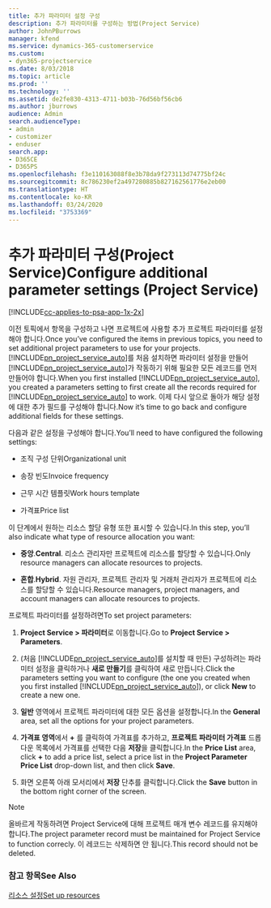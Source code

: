 ```yaml
---
title: 추가 파라미터 설정 구성
description: 추가 파라미터를 구성하는 방법(Project Service)
author: JohnPBurrows
manager: kfend
ms.service: dynamics-365-customerservice
ms.custom:
- dyn365-projectservice
ms.date: 8/03/2018
ms.topic: article
ms.prod: ''
ms.technology: ''
ms.assetid: de2fe830-4313-4711-b03b-76d56bf56cb6
ms.author: jburrows
audience: Admin
search.audienceType:
- admin
- customizer
- enduser
search.app:
- D365CE
- D365PS
ms.openlocfilehash: f3e110163088f8e3b78da9f273113d74775bf24c
ms.sourcegitcommit: 8c786230ef2a497280885b827162561776e2eb00
ms.translationtype: HT
ms.contentlocale: ko-KR
ms.lasthandoff: 03/24/2020
ms.locfileid: "3753369"
---
```

# <a name="configure-additional-parameter-settings-project-service"></a><span data-ttu-id="94cdd-103">추가 파라미터 구성(Project Service)</span><span class="sxs-lookup"><span data-stu-id="94cdd-103">Configure additional parameter settings (Project Service)</span></span>

[!INCLUDE[cc-applies-to-psa-app-1x-2x](../includes/cc-applies-to-psa-app-1x-2x.md)]

<span data-ttu-id="94cdd-104">이전 토픽에서 항목을 구성하고 나면 프로젝트에 사용할 추가 프로젝트 파라미터를 설정해야 합니다.</span><span class="sxs-lookup"><span data-stu-id="94cdd-104">Once you’ve configured the items in previous topics, you need to set additional project parameters to use for your projects.</span></span> <span data-ttu-id="94cdd-105">[!INCLUDE[pn_project_service_auto](../includes/pn-project-service-auto.md)]를 처음 설치하면 파라미터 설정을 만들어 [!INCLUDE[pn_project_service_auto](../includes/pn-project-service-auto.md)]가 작동하기 위해 필요한 모든 레코드를 먼저 만들어야 합니다.</span><span class="sxs-lookup"><span data-stu-id="94cdd-105">When you first installed [!INCLUDE[pn_project_service_auto](../includes/pn-project-service-auto.md)], you created a parameters setting to first create all the records required for [!INCLUDE[pn_project_service_auto](../includes/pn-project-service-auto.md)] to work.</span></span> <span data-ttu-id="94cdd-106">이제 다시 앞으로 돌아가 해당 설정에 대한 추가 필드를 구성해야 합니다.</span><span class="sxs-lookup"><span data-stu-id="94cdd-106">Now it’s time to go back and configure additional fields for these settings.</span></span>  
  
 <span data-ttu-id="94cdd-107">다음과 같은 설정을 구성해야 합니다.</span><span class="sxs-lookup"><span data-stu-id="94cdd-107">You’ll need to have configured the following settings:</span></span>  
  
-   <span data-ttu-id="94cdd-108">조직 구성 단위</span><span class="sxs-lookup"><span data-stu-id="94cdd-108">Organizational unit</span></span>  
  
-   <span data-ttu-id="94cdd-109">송장 빈도</span><span class="sxs-lookup"><span data-stu-id="94cdd-109">Invoice frequency</span></span>  
  
-   <span data-ttu-id="94cdd-110">근무 시간 템플릿</span><span class="sxs-lookup"><span data-stu-id="94cdd-110">Work hours template</span></span>  
  
-   <span data-ttu-id="94cdd-111">가격표</span><span class="sxs-lookup"><span data-stu-id="94cdd-111">Price list</span></span>  
 
<span data-ttu-id="94cdd-112">이 단계에서 원하는 리소스 할당 유형 또한 표시할 수 있습니다.</span><span class="sxs-lookup"><span data-stu-id="94cdd-112">In this step, you’ll also indicate what type of resource allocation you want:</span></span>  
  
- <span data-ttu-id="94cdd-113">**중앙**.</span><span class="sxs-lookup"><span data-stu-id="94cdd-113">**Central**.</span></span> <span data-ttu-id="94cdd-114">리소스 관리자만 프로젝트에 리소스를 할당할 수 있습니다.</span><span class="sxs-lookup"><span data-stu-id="94cdd-114">Only resource managers can allocate resources to projects.</span></span>  
  
- <span data-ttu-id="94cdd-115">**혼합**.</span><span class="sxs-lookup"><span data-stu-id="94cdd-115">**Hybrid**.</span></span> <span data-ttu-id="94cdd-116">자원 관리자, 프로젝트 관리자 및 거래처 관리자가 프로젝트에 리소스를 할당할 수 있습니다.</span><span class="sxs-lookup"><span data-stu-id="94cdd-116">Resource managers, project managers, and account managers can allocate resources to projects.</span></span>  
  
 
<span data-ttu-id="94cdd-117">프로젝트 파라미터를 설정하려면</span><span class="sxs-lookup"><span data-stu-id="94cdd-117">To set project parameters:</span></span>  
  
1. <span data-ttu-id="94cdd-118">**Project Service > 파라미터**로 이동합니다.</span><span class="sxs-lookup"><span data-stu-id="94cdd-118">Go to **Project Service > Parameters**.</span></span>  
  
2. <span data-ttu-id="94cdd-119">(처음 [!INCLUDE[pn_project_service_auto](../includes/pn-project-service-auto.md)]를 설치할 때 만든) 구성하려는 파라미터 설정을 클릭하거나 **새로 만들기**를 클릭하여 새로 만듭니다.</span><span class="sxs-lookup"><span data-stu-id="94cdd-119">Click the parameters setting you want to configure (the one you created when you first installed [!INCLUDE[pn_project_service_auto](../includes/pn-project-service-auto.md)]), or click **New** to create a new one.</span></span>  
  
3. <span data-ttu-id="94cdd-120">**일반** 영역에서 프로젝트 파라미터에 대한 모든 옵션을 설정합니다.</span><span class="sxs-lookup"><span data-stu-id="94cdd-120">In the **General** area, set all the options for your project parameters.</span></span>  
  
4. <span data-ttu-id="94cdd-121">**가격표 영역**에서 **+** 를 클릭하여 가격표를 추가하고, **프로젝트 파라미터 가격표** 드롭다운 목록에서 가격표를 선택한 다음 **저장**을 클릭합니다.</span><span class="sxs-lookup"><span data-stu-id="94cdd-121">In the **Price List** area, click **+** to add a price list, select a price list in the **Project Parameter Price List** drop-down list, and then click **Save**.</span></span>  
  
5. <span data-ttu-id="94cdd-122">화면 오른쪽 아래 모서리에서 **저장** 단추를 클릭합니다.</span><span class="sxs-lookup"><span data-stu-id="94cdd-122">Click the **Save** button in the bottom right corner of the screen.</span></span>  

> [!NOTE]
> <span data-ttu-id="94cdd-123">올바르게 작동하려면 Project Service에 대해 프로젝트 매개 변수 레코드를 유지해야 합니다.</span><span class="sxs-lookup"><span data-stu-id="94cdd-123">The project parameter record must be maintained for Project Service to function correcly.</span></span> <span data-ttu-id="94cdd-124">이 레코드는 삭제하면 안 됩니다.</span><span class="sxs-lookup"><span data-stu-id="94cdd-124">This record should not be deleted.</span></span>

### <a name="see-also"></a><span data-ttu-id="94cdd-125">참고 항목</span><span class="sxs-lookup"><span data-stu-id="94cdd-125">See Also</span></span>  
 [<span data-ttu-id="94cdd-126">리소스 설정</span><span class="sxs-lookup"><span data-stu-id="94cdd-126">Set up resources</span></span>](../project-service/set-up-resources.md)
